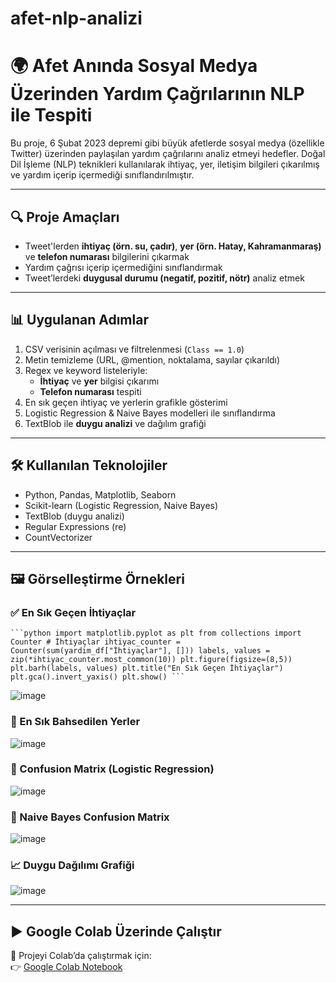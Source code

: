 # afet-nlp-analizi


# 🌍 Afet Anında Sosyal Medya Üzerinden Yardım Çağrılarının NLP ile Tespiti

Bu proje, 6 Şubat 2023 depremi gibi büyük afetlerde sosyal medya (özellikle Twitter) üzerinden paylaşılan yardım çağrılarını analiz etmeyi hedefler. Doğal Dil İşleme (NLP) teknikleri kullanılarak ihtiyaç, yer, iletişim bilgileri çıkarılmış ve yardım içerip içermediği sınıflandırılmıştır.

---

## 🔍 Proje Amaçları

- Tweet'lerden **ihtiyaç (örn. su, çadır)**, **yer (örn. Hatay, Kahramanmaraş)** ve **telefon numarası** bilgilerini çıkarmak
- Yardım çağrısı içerip içermediğini sınıflandırmak
- Tweet’lerdeki **duygusal durumu (negatif, pozitif, nötr)** analiz etmek

---

## 📊 Uygulanan Adımlar

1. CSV verisinin açılması ve filtrelenmesi (`Class == 1.0`)
2. Metin temizleme (URL, @mention, noktalama, sayılar çıkarıldı)
3. Regex ve keyword listeleriyle:
   - **İhtiyaç** ve **yer** bilgisi çıkarımı
   - **Telefon numarası** tespiti
4. En sık geçen ihtiyaç ve yerlerin grafikle gösterimi  
5. Logistic Regression & Naive Bayes modelleri ile sınıflandırma  
6. TextBlob ile **duygu analizi** ve dağılım grafiği

---

## 🛠️ Kullanılan Teknolojiler

- Python, Pandas, Matplotlib, Seaborn
- Scikit-learn (Logistic Regression, Naive Bayes)
- TextBlob (duygu analizi)
- Regular Expressions (re)
- CountVectorizer

---

## 🖼️ Görselleştirme Örnekleri

### ✅ En Sık Geçen İhtiyaçlar
<pre><code>```python import matplotlib.pyplot as plt from collections import Counter # İhtiyaçlar ihtiyac_counter = Counter(sum(yardim_df["İhtiyaçlar"], [])) labels, values = zip(*ihtiyac_counter.most_common(10)) plt.figure(figsize=(8,5)) plt.barh(labels, values) plt.title("En Sık Geçen İhtiyaçlar") plt.gca().invert_yaxis() plt.show() ``` </code></pre>
![image](https://github.com/user-attachments/assets/ddad23b4-90bb-4456-bf9e-0588b59a3c5b)


### 📍 En Sık Bahsedilen Yerler
![image](https://github.com/user-attachments/assets/8d82eff2-89e6-4666-91da-38a05efad573)


### 🤖 Confusion Matrix (Logistic Regression)
![image](https://github.com/user-attachments/assets/06243c6f-6b72-4191-a03f-651bbac8f30a)


### 💚 Naive Bayes Confusion Matrix
![image](https://github.com/user-attachments/assets/1b28a7f2-a9ab-4fed-8194-b1a083064fb3)


### 📈 Duygu Dağılımı Grafiği
![image](https://github.com/user-attachments/assets/fe370fe7-a3e5-493e-b219-522e8044fc93)


---

## ▶️ Google Colab Üzerinde Çalıştır

📌 Projeyi Colab’da çalıştırmak için:  
👉 [Google Colab Notebook](https://colab.research.google.com/drive/1lkNZMhEXxw3f4YxZgPWLSQL71_58YLzy?usp=sharing)





